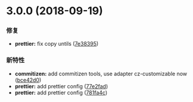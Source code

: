 # 3.0.0 (2018-09-19)


### 修复

* **prettier:** fix copy untils ([7e38395](https://github.com/cyseria/happy-fe-tool/commit/7e38395))


### 新特性

* **commitizen:** add commitizen tools, use adapter cz-customizable now ([bce42d0](https://github.com/cyseria/happy-fe-tool/commit/bce42d0))
* **prettier:** add prettier config ([77e2fad](https://github.com/cyseria/happy-fe-tool/commit/77e2fad))
* **prettier:** add prettier config ([781fa4c](https://github.com/cyseria/happy-fe-tool/commit/781fa4c))



